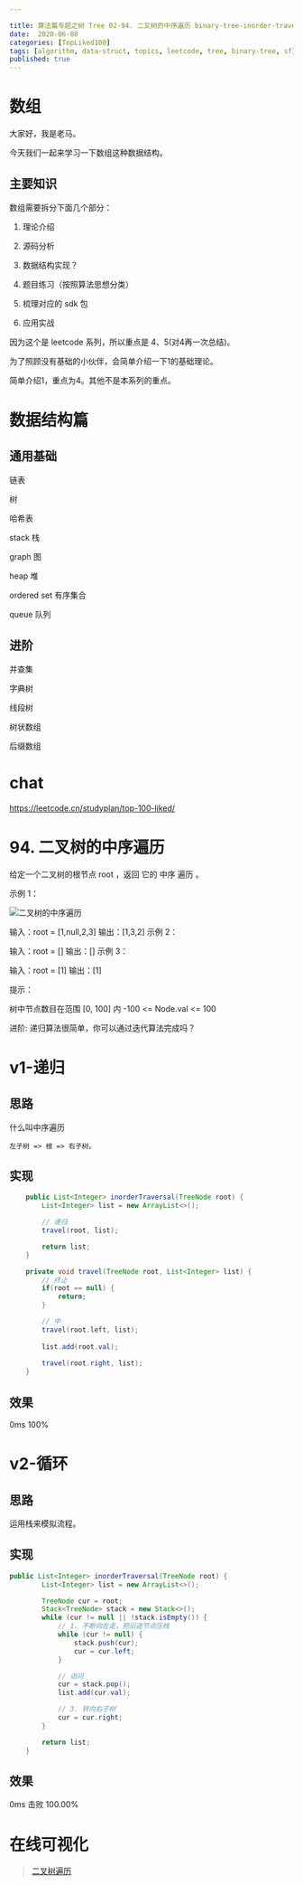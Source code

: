```yaml
---

title: 算法篇专题之树 Tree 02-94. 二叉树的中序遍历 binary-tree-inorder-traversal
date:  2020-06-08
categories: [TopLiked100]
tags: [algorithm, data-struct, topics, leetcode, tree, binary-tree, sf]
published: true
---
```



# 数组

大家好，我是老马。

今天我们一起来学习一下数组这种数据结构。

## 主要知识

数组需要拆分下面几个部分：

1. 理论介绍

2. 源码分析

3. 数据结构实现？

4. 题目练习（按照算法思想分类）

5. 梳理对应的 sdk 包

6. 应用实战

因为这个是 leetcode 系列，所以重点是 4、5(对4再一次总结)。

为了照顾没有基础的小伙伴，会简单介绍一下1的基础理论。

简单介绍1，重点为4。其他不是本系列的重点。

# 数据结构篇

## 通用基础

链表 

树

哈希表

stack 栈

graph 图

heap  堆

ordered set 有序集合

queue 队列

## 进阶

并查集

字典树

线段树

树状数组

后缀数组

# chat

https://leetcode.cn/studyplan/top-100-liked/


# 94. 二叉树的中序遍历

给定一个二叉树的根节点 root ，返回 它的 中序 遍历 。

示例 1：

![二叉树的中序遍历](https://assets.leetcode.com/uploads/2020/09/15/inorder_1.jpg)

输入：root = [1,null,2,3]
输出：[1,3,2]
示例 2：

输入：root = []
输出：[]
示例 3：

输入：root = [1]
输出：[1]
 
提示：

树中节点数目在范围 [0, 100] 内
-100 <= Node.val <= 100

进阶: 递归算法很简单，你可以通过迭代算法完成吗？

# v1-递归

## 思路

什么叫中序遍历

```
左子树 => 根 => 右子树。
```

## 实现

```java
    public List<Integer> inorderTraversal(TreeNode root) {
        List<Integer> list = new ArrayList<>();

        // 递归
        travel(root, list);

        return list;
    }

    private void travel(TreeNode root, List<Integer> list) {
        // 终止
        if(root == null) {
            return;
        }

        // 中
        travel(root.left, list);
        
        list.add(root.val);
        
        travel(root.right, list);
    }
```

## 效果 

0ms 100%

# v2-循环

## 思路

运用栈来模拟流程。

## 实现

```java
public List<Integer> inorderTraversal(TreeNode root) {
        List<Integer> list = new ArrayList<>();

        TreeNode cur = root;
        Stack<TreeNode> stack = new Stack<>();
        while (cur != null || !stack.isEmpty()) {
            // 1. 不断向左走，把沿途节点压栈
            while (cur != null) {
                stack.push(cur);
                cur = cur.left;
            }

            // 访问
            cur = stack.pop();
            list.add(cur.val);

            // 3. 转向右子树
            cur = cur.right;
        }

        return list;
    }
```

## 效果

0ms 击败 100.00%

# 在线可视化

> [二叉树遍历](https://houbb.github.io/leetcode-notes/leetcode/visible/binary-tree-travel.html)


